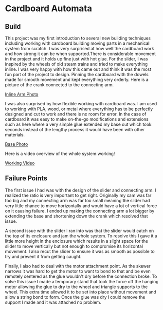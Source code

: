# Cardboard Automata

## Build

This project was my first introduction to several new building techniques including working with cardboard building moving parts in a mechanical system from scratch. I was very surprised at how well the cardboard work and how strong it can be when supported.There is considerable movement in the project and it holds up fine just with hot glue. For the slider, I was inspired by the wheels of old steam trains and tried to make everything inline. I was very happy with how this came out and think it was the most fun part of the project to design. Pinning the cardboard with the dowels made for smooth movement and kept everything very orderly. Here is a picture of the crank connected to the connecting arm.

[Inline Arm Photo](https://drive.google.com/file/d/1s4cmn_xbF7l8C6a5YqUp7oIrJEzyObZc/view?usp=sharing)

I was also surprised by how flexible working with cardboard was. I am used to working with PLA, wood, or metal where everything has to be perfectly designed and cut to work and there is no room for error. In the case of cardboard it was easy to make on-the-go modifications and extensions such as here where a very simple glue extended my base out which took seconds instead of the lengthy process it would have been with other materials.

[Base Photo](https://drive.google.com/file/d/1NuJQ_Zinu479NtzENU2dnZUGEavuXBxz/view?usp=sharing)

Here is a video overview of the whole system working!

[Working Video](https://drive.google.com/file/d/1mUbmJyq3avfRLkzrDRfZjcy5qt3FCA9C/view?usp=sharing)

## Failure Points

The first issue I had was with the design of the slider and connecting arm. I realized the ratio is very important to get right. Originally my cam was far too big and my connecting arm was far too small meaning the slider had very little chance to move horizontally and would have a lot of vertical force on it causing failure. I ended up making the connecting arm a lot bigger by extending the base and shortening down the crank which resolved that issue.

A second issue with the slider I ran into was that the slider would catch on the top of its enclosure and jam the whole system. To resolve this I gave it a little more height in the enclosure which results in a slight space for the slider to move vertically but not enough to compromise its horizontal movement. I also recut the slider to ensure it was as smooth as possible to try and prevent it from getting caught.

Finally, I also had to deal with the motor attachment point. As the skewer narrows it was hard to get the motor to want to bond to that and be even remotely centered as the glue wouldn't dry before the connection broke. To solve this issue I made a temporary stand that took the force off the hanging motor allowing the glue to dry to the wheel and triangle supports to the wheel. This extra time allowed it to be set into place without movement and allow a string bond to form. Once the glue was dry I could remove the support I made and it was attached no problem.
